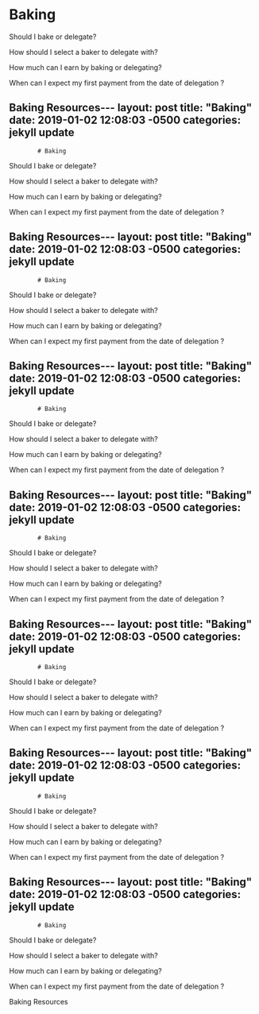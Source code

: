 # Baking

Should I bake or delegate?

How should I select a baker to delegate with? 

How much can I earn by baking or delegating? 

When can I expect my first payment from the date of delegation ?

Baking Resources---
layout: post
title:  "Baking"
date:   2019-01-02 12:08:03 -0500
categories: jekyll update
---
            # Baking

Should I bake or delegate?

How should I select a baker to delegate with? 

How much can I earn by baking or delegating? 

When can I expect my first payment from the date of delegation ?

Baking Resources---
layout: post
title:  "Baking"
date:   2019-01-02 12:08:03 -0500
categories: jekyll update
---
            # Baking

Should I bake or delegate?

How should I select a baker to delegate with? 

How much can I earn by baking or delegating? 

When can I expect my first payment from the date of delegation ?

Baking Resources---
layout: post
title:  "Baking"
date:   2019-01-02 12:08:03 -0500
categories: jekyll update
---
            # Baking

Should I bake or delegate?

How should I select a baker to delegate with? 

How much can I earn by baking or delegating? 

When can I expect my first payment from the date of delegation ?

Baking Resources---
layout: post
title:  "Baking"
date:   2019-01-02 12:08:03 -0500
categories: jekyll update
---
            # Baking

Should I bake or delegate?

How should I select a baker to delegate with? 

How much can I earn by baking or delegating? 

When can I expect my first payment from the date of delegation ?

Baking Resources---
layout: post
title:  "Baking"
date:   2019-01-02 12:08:03 -0500
categories: jekyll update
---
            # Baking

Should I bake or delegate?

How should I select a baker to delegate with? 

How much can I earn by baking or delegating? 

When can I expect my first payment from the date of delegation ?

Baking Resources---
layout: post
title:  "Baking"
date:   2019-01-02 12:08:03 -0500
categories: jekyll update
---
            # Baking

Should I bake or delegate?

How should I select a baker to delegate with? 

How much can I earn by baking or delegating? 

When can I expect my first payment from the date of delegation ?

Baking Resources---
layout: post
title:  "Baking"
date:   2019-01-02 12:08:03 -0500
categories: jekyll update
---
            # Baking

Should I bake or delegate?

How should I select a baker to delegate with? 

How much can I earn by baking or delegating? 

When can I expect my first payment from the date of delegation ?

Baking Resources